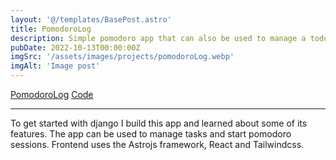 ```yaml
---
layout: '@/templates/BasePost.astro'
title: PomodoroLog
description: Simple pomodoro app that can also be used to manage a todo list
pubDate: 2022-10-13T00:00:00Z
imgSrc: '/assets/images/projects/pomodoroLog.webp'
imgAlt: 'Image post'
---
```


<div class="flex flex-row justify-between">
    <a href="https://pomodoro.daniel-pink.de" target="_blank">PomodoroLog</a>
    <a href="https://github.com/H4sh3/PomodoroPlan" target="_blank">Code</a>
</div>

---

To get started with django I build this app and learned about some of its features.
The app can be used to manage tasks and start pomodoro sessions.
Frontend uses the Astrojs framework, React and Tailwindcss.